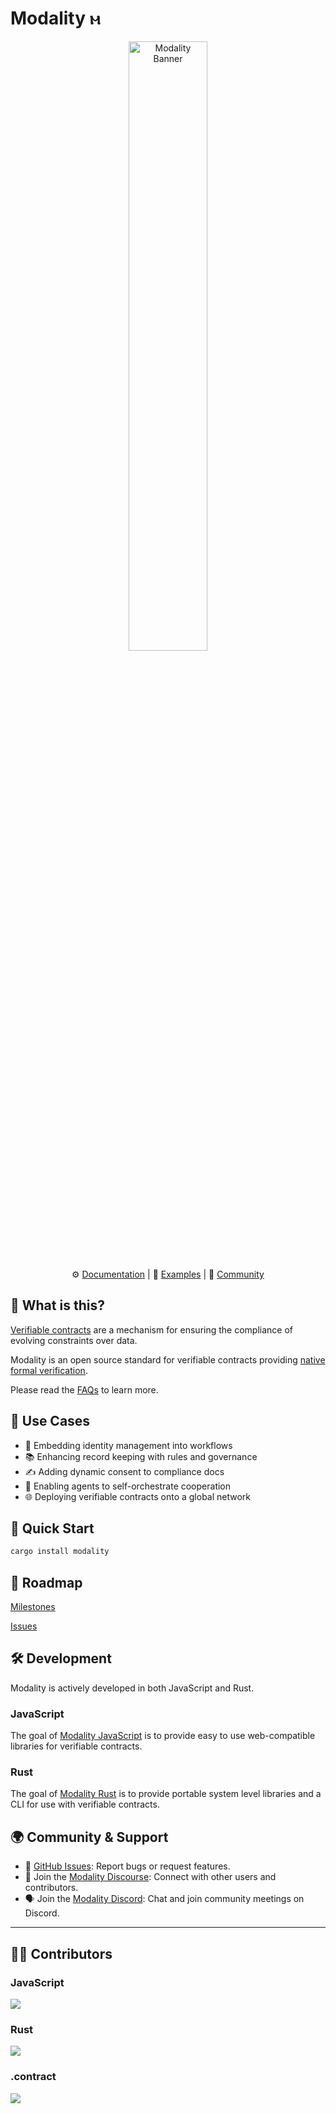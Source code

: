 # Modality ⲙ

<div align="center">
  <img src="https://raw.githubusercontent.com/modality-org/modality-rust/main/docs/static/img/modality_banner.jpg" alt="Modality Banner" width="50%" />
</div>

<div align="center">

⚙️ [Documentation](https://www.modality.org/docs) | 🌟 [Examples](https://github.com/modality-org/modality/examples) | 💬 [Community](https://discuss.modality.org/)

</div>

## 🤔 What is this?

[Verifiable contracts](/faq.md) are a mechanism for ensuring the compliance of evolving constraints over data.

Modality is an open source standard for verifiable contracts providing [native formal verification](/faq.md).

Please read the [FAQs](/faq.md) to learn more.

## 🎯 Use Cases

* 🔐 Embedding identity management into workflows
* 📚 Enhancing record keeping with rules and governance
* ✍️ Adding dynamic consent to compliance docs
* 🤖 Enabling agents to self-orchestrate cooperation
* 🌐 Deploying verifiable contracts onto a global network

## 🚀 Quick Start

```bash
cargo install modality
```

## 🏁 Roadmap

[Milestones](https://github.com/modality-org/modality/milestones)

[Issues](https://github.com/modality-org/modality/issues)


## 🛠️ Development

Modality is actively developed in both JavaScript and Rust.

### JavaScript
The goal of [Modality JavaScript](https://github.com/modality-org/modality-js) is to provide easy to use web-compatible libraries for verifiable contracts.

### Rust
The goal of [Modality Rust](https://github.com/modality-org/modality-rust) is to provide portable system level libraries and a CLI for use with verifiable contracts.


## 🌍 Community & Support

- 📂 [GitHub Issues](https://github.com/modality-dev/modality-rust/issues): Report bugs or request features.
- 💬 Join the [Modality Discourse](https://discuss.modality.org/): Connect with other users and contributors.
- 🗣️ Join the [Modality Discord](https://discord.gg/KpYFdrfnkS): Chat and join community meetings on Discord.

---

## 🧑‍💻 Contributors

### JavaScript
<a href="https://github.com/modality-org/modality-js/graphs/contributors"><img src="https://contrib.rocks/image?repo=modality-org/modality-js" /></a>

### Rust
<a href="https://github.com/modality-org/modality-rust/graphs/contributors"><img src="https://contrib.rocks/image?repo=modality-org/modality-rust" /></a>

### .contract
<a href="https://github.com/modality-org/modality-rust/graphs/contributors"><img src="https://contrib.rocks/image?repo=dotcontract/dotcontract" /></a>
